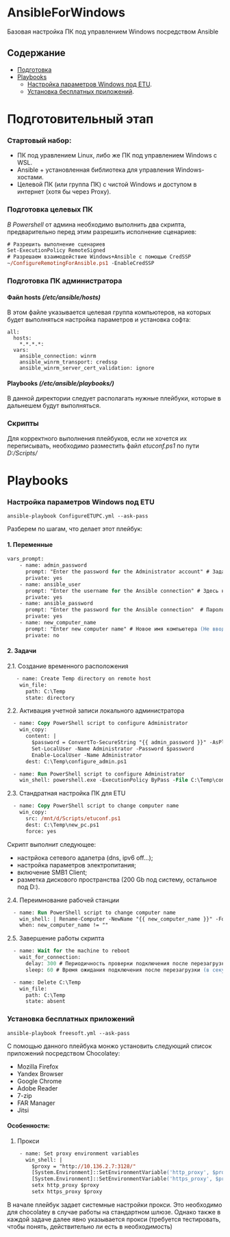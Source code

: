 # AnsibleForWindows
Базовая настройка ПК под управлением Windows посредством Ansible

## Содержание
+ [Подготовка](#подготовительный-этап)
+ [Playbooks](#playbooks)
  - [Настройка параметров Windows под ETU](#настройка_параметров_windows_под_etu).
  - [Установка бесплатных приложений](#установка_бесплатных_приложений).


# Подготовительный этап
### Стартовый набор:

- ПК под уравлением Linux, либо же ПК под управлением Windows с WSL.
- Ansible + установленная библиотека для управления Windows-хостами.
- Целевой ПК (или группа ПК) с чистой Windows и доступом в интернет (хотя бы через Proxy).

### Подготовка целевых ПК
*В Powershell* от админа необходимо выполнить два скрипта, предварительно перед этим разрешить исполнение сценариев:
```ps
# Разрешить выполнение сценариев
Set-ExecutionPolicy RemoteSigned
# Разрешаем взаимодействие Windows+Ansible с помощью CredSSP
~/ConfigureRemotingForAnsible.ps1 -EnableCredSSP
```
### Подготовка ПК администратора
#### Файл hosts *(/etc/ansible/hosts)*
В этом файле указывается целевая группа компьютеров, на которых будет выполняться настройка параметров и установка софта:
```
all:
  hosts:
    *.*.*.*:
  vars:
    ansible_connection: winrm
    ansible_winrm_transport: credssp
    ansible_winrm_server_cert_validation: ignore
```

#### Playbooks *(/etc/ansible/playbooks/)*
В данной директории следует располагать нужные плейбуки, которые в дальнешем будут выполняться.

### Скрипты
Для корректного выполнения плейбуков, если не хочется их переписывать, необходимо разместить файл *etuconf.ps1* по пути *D:/Scripts/*

# Playbooks
### Настройка параметров Windows под ETU
```
ansible-playbook ConfigureETUPC.yml --ask-pass
```
Разберем по шагам, что делает этот плейбук:
#### 1. Переменные
```ps
vars_prompt:
    - name: admin_password
      prompt: "Enter the password for the Administrator account" # Задаем пароль для локального администратора
      private: yes
    - name: ansible_user
      prompt: "Enter the username for the Ansible connection" # Здесь нужно указать пользовтеля для подключения. Если рабочая станция в домене - подойдет доменный админ, иначе - можно выполнить под автоматически созданной при установке системы учеткой User\Test
      private: yes
    - name: ansible_password
      prompt: "Enter the password for the Ansible connection"  # Пароль от учетки, от имени которой будет выполняться плейбук
      private: yes
    - name: new_computer_name
      prompt: "Enter new computer name" # Новое имя компьютера (Не вводит в домен, но если комп уже в домене, то с правами доменного админа имя будет изменено)
      private: no
```
#### 2. Задачи

2.1. Создание временного расположения
```ps
   - name: Create Temp directory on remote host
    win_file:
      path: C:\Temp
      state: directory
```
2.2. Активация учетной записи локального администратора
```ps
  - name: Copy PowerShell script to configure Administrator
    win_copy:
      content: |
        $password = ConvertTo-SecureString "{{ admin_password }}" -AsPlainText -Force
        Set-LocalUser -Name Administrator -Password $password
        Enable-LocalUser -Name Administrator
      dest: C:\Temp\configure_admin.ps1

  - name: Run PowerShell script to configure Administrator
    win_shell: powershell.exe -ExecutionPolicy ByPass -File C:\Temp\configure_admin.ps1
```
2.3. Стандратная настройка ПК для ETU
```ps
  - name: Copy PowerShell script to change computer name
    win_copy:
      src: /mnt/d/Scripts/etuconf.ps1
      dest: C:\Temp\new_pc.ps1
      force: yes
```
Скрипт выполнит следующее:
- настрйока сетевого адапетра (dns, ipv6 off...);
- настройка параметров электропитания;
- включение SMB1 Client;
- разметка дискового пространства (200 Gb под систему, остальное под D:).
 
2.4. Переимнование рабочей станции
```ps
  - name: Run PowerShell script to change computer name
    win_shell: | Rename-Computer -NewName "{{ new_computer_name }}" -Force -Restart
    when: new_computer_name != ""
```
2.5. Завершение работы скрипта
```ps
  - name: Wait for the machine to reboot
    wait_for_connection:
      delay: 300 # Периодичность проверки подключения после перезагрузки (в секундах)
      sleep: 60 # Время ожидания подключения после перезагрузки (в секундах), в данном случае 5 минут

  - name: Delete C:\Temp
    win_file:
      path: C:\Temp
      state: absent
```
### Установка бесплатных приложений
```
ansible-playbook freesoft.yml --ask-pass
```
С помощью данного плейбука монжо установить следующий список приложений посредством Chocolatey:
- Mozilla Firefox
- Yandex Browser
- Google Chrome
- Adobe Reader
- 7-zip
- FAR Manager
- Jitsi

#### Особенности:
1. Прокси
```ps
    - name: Set proxy environment variables
      win_shell: |
        $proxy = "http://10.136.2.7:3128/"
        [System.Environment]::SetEnvironmentVariable('http_proxy', $proxy, 'Machine')
        [System.Environment]::SetEnvironmentVariable('https_proxy', $proxy, 'Machine')
        setx http_proxy $proxy
        setx https_proxy $proxy
```
В начале плейбук задает системные настройки прокси. Это необходимо для chocolatey в случае работы на стандартном шлюзе.
Однако также в каждой задаче далее явно указывается прокси (требуется тестировать, чтобы понять, действительно ли есть в необходимость)

